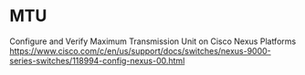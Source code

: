 # MTU

Configure and Verify Maximum Transmission Unit on Cisco Nexus Platforms
https://www.cisco.com/c/en/us/support/docs/switches/nexus-9000-series-switches/118994-config-nexus-00.html
